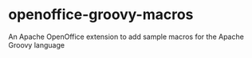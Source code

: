 # openoffice-groovy-macros
An Apache OpenOffice extension to add sample macros for the Apache Groovy language
